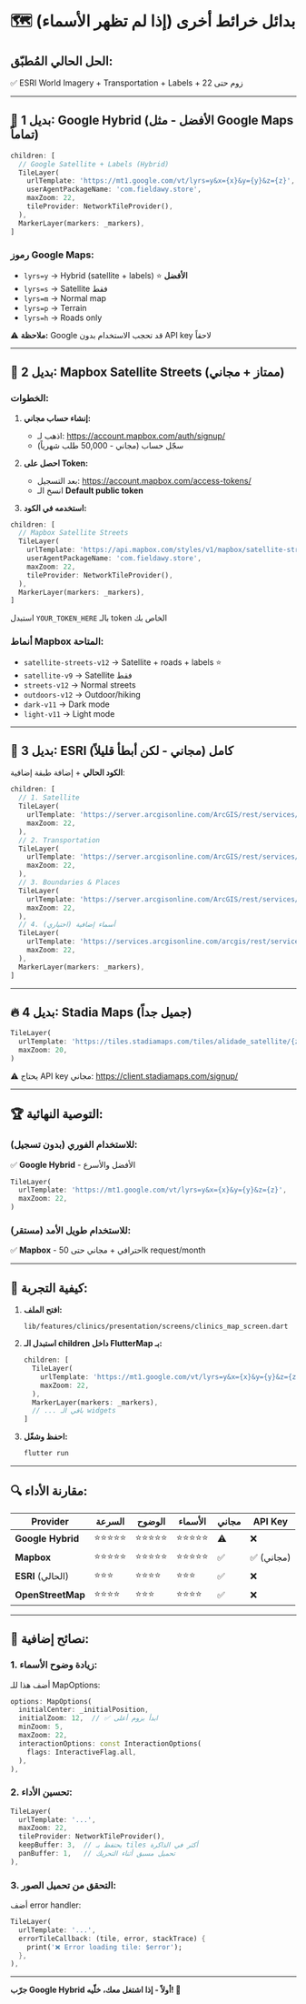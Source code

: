 # 🗺️ بدائل خرائط أخرى (إذا لم تظهر الأسماء)

## الحل الحالي المُطبّق:
✅ ESRI World Imagery + Transportation + Labels + زوم حتى 22

---

## 🚀 بديل 1: Google Hybrid (الأفضل - مثل Google Maps تماماً)

```dart
children: [
  // Google Satellite + Labels (Hybrid)
  TileLayer(
    urlTemplate: 'https://mt1.google.com/vt/lyrs=y&x={x}&y={y}&z={z}',
    userAgentPackageName: 'com.fieldawy.store',
    maxZoom: 22,
    tileProvider: NetworkTileProvider(),
  ),
  MarkerLayer(markers: _markers),
]
```

### رموز Google Maps:
- `lyrs=y` → Hybrid (satellite + labels) ⭐ **الأفضل**
- `lyrs=s` → Satellite فقط
- `lyrs=m` → Normal map
- `lyrs=p` → Terrain
- `lyrs=h` → Roads only

⚠️ **ملاحظة:** Google قد تحجب الاستخدام بدون API key لاحقاً

---

## 🌟 بديل 2: Mapbox Satellite Streets (ممتاز + مجاني)

### الخطوات:
1. **إنشاء حساب مجاني:**
   - اذهب لـ: https://account.mapbox.com/auth/signup/
   - سجّل حساب (مجاني - 50,000 طلب شهرياً)

2. **احصل على Token:**
   - بعد التسجيل: https://account.mapbox.com/access-tokens/
   - انسخ الـ **Default public token**

3. **استخدمه في الكود:**

```dart
children: [
  // Mapbox Satellite Streets
  TileLayer(
    urlTemplate: 'https://api.mapbox.com/styles/v1/mapbox/satellite-streets-v12/tiles/{z}/{x}/{y}?access_token=YOUR_TOKEN_HERE',
    userAgentPackageName: 'com.fieldawy.store',
    maxZoom: 22,
    tileProvider: NetworkTileProvider(),
  ),
  MarkerLayer(markers: _markers),
]
```

استبدل `YOUR_TOKEN_HERE` بالـ token الخاص بك

### أنماط Mapbox المتاحة:
- `satellite-streets-v12` → Satellite + roads + labels ⭐
- `satellite-v9` → Satellite فقط
- `streets-v12` → Normal streets
- `outdoors-v12` → Outdoor/hiking
- `dark-v11` → Dark mode
- `light-v11` → Light mode

---

## 🎯 بديل 3: ESRI كامل (مجاني - لكن أبطأ قليلاً)

**الكود الحالي** + إضافة طبقة إضافية:

```dart
children: [
  // 1. Satellite
  TileLayer(
    urlTemplate: 'https://server.arcgisonline.com/ArcGIS/rest/services/World_Imagery/MapServer/tile/{z}/{y}/{x}',
    maxZoom: 22,
  ),
  // 2. Transportation
  TileLayer(
    urlTemplate: 'https://server.arcgisonline.com/ArcGIS/rest/services/Reference/World_Transportation/MapServer/tile/{z}/{y}/{x}',
    maxZoom: 22,
  ),
  // 3. Boundaries & Places
  TileLayer(
    urlTemplate: 'https://server.arcgisonline.com/ArcGIS/rest/services/Reference/World_Boundaries_and_Places/MapServer/tile/{z}/{y}/{x}',
    maxZoom: 22,
  ),
  // 4. أسماء إضافية (اختياري)
  TileLayer(
    urlTemplate: 'https://services.arcgisonline.com/arcgis/rest/services/Reference/World_Reference_Overlay/MapServer/tile/{z}/{y}/{x}',
    maxZoom: 22,
  ),
  MarkerLayer(markers: _markers),
]
```

---

## 🔥 بديل 4: Stadia Maps (جميل جداً)

```dart
TileLayer(
  urlTemplate: 'https://tiles.stadiamaps.com/tiles/alidade_satellite/{z}/{x}/{y}.jpg',
  maxZoom: 20,
)
```

⚠️ يحتاج API key مجاني: https://client.stadiamaps.com/signup/

---

## 🏆 التوصية النهائية:

### للاستخدام الفوري (بدون تسجيل):
✅ **Google Hybrid** - الأفضل والأسرع

```dart
TileLayer(
  urlTemplate: 'https://mt1.google.com/vt/lyrs=y&x={x}&y={y}&z={z}',
  maxZoom: 22,
)
```

### للاستخدام طويل الأمد (مستقر):
✅ **Mapbox** - احترافي + مجاني حتى 50k request/month

---

## 🧪 كيفية التجربة:

1. **افتح الملف:**
   ```
   lib/features/clinics/presentation/screens/clinics_map_screen.dart
   ```

2. **استبدل الـ children داخل FlutterMap بـ:**

   ```dart
   children: [
     TileLayer(
       urlTemplate: 'https://mt1.google.com/vt/lyrs=y&x={x}&y={y}&z={z}',
       maxZoom: 22,
     ),
     MarkerLayer(markers: _markers),
     // ... باقي الـ widgets
   ]
   ```

3. **احفظ وشغّل:**
   ```bash
   flutter run
   ```

---

## 🔍 مقارنة الأداء:

| Provider | السرعة | الوضوح | الأسماء | مجاني | API Key |
|----------|--------|--------|---------|-------|---------|
| **Google Hybrid** | ⭐⭐⭐⭐⭐ | ⭐⭐⭐⭐⭐ | ⭐⭐⭐⭐⭐ | ⚠️ | ❌ |
| **Mapbox** | ⭐⭐⭐⭐⭐ | ⭐⭐⭐⭐⭐ | ⭐⭐⭐⭐⭐ | ✅ | ✅ (مجاني) |
| **ESRI** (الحالي) | ⭐⭐⭐ | ⭐⭐⭐⭐ | ⭐⭐⭐ | ✅ | ❌ |
| **OpenStreetMap** | ⭐⭐⭐⭐ | ⭐⭐⭐ | ⭐⭐⭐⭐ | ✅ | ❌ |

---

## 📱 نصائح إضافية:

### 1. زيادة وضوح الأسماء:
أضف هذا للـ MapOptions:

```dart
options: MapOptions(
  initialCenter: _initialPosition,
  initialZoom: 12,  // ✅ ابدأ بزوم أعلى
  minZoom: 5,
  maxZoom: 22,
  interactionOptions: const InteractionOptions(
    flags: InteractiveFlag.all,
  ),
),
```

### 2. تحسين الأداء:
```dart
TileLayer(
  urlTemplate: '...',
  maxZoom: 22,
  tileProvider: NetworkTileProvider(),
  keepBuffer: 3,  // يحتفظ بـ tiles أكثر في الذاكرة
  panBuffer: 1,   // تحميل مسبق أثناء التحريك
),
```

### 3. التحقق من تحميل الصور:
أضف error handler:

```dart
TileLayer(
  urlTemplate: '...',
  errorTileCallback: (tile, error, stackTrace) {
    print('❌ Error loading tile: $error');
  },
),
```

---

**جرّب Google Hybrid أولاً - إذا اشتغل معك، خلّيه! 🚀**
